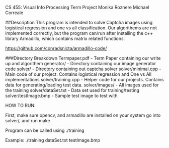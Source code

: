 CS 455: Visual Info Processing Term Project
Monika Roznere
Michael Correale

##Description
This program is intended to solve Captcha images using logistical regression and one vs all classification. Our algorithems are not implemented correctly, but the program can/run after installing the c++ library Armadillo, which contains matrix related functions.

https://github.com/conradsnicta/armadillo-code/

###Directory Breakdown
Termpaper.pdf - Term Paper containing our write up and algorithem
generator/ - Directory containing our image generator code
solver/ - Directory containing out captcha solver
solver/minimal.cpp - Main code of our project. Contains logistical regression and One vs All implementations
solver/training.cpp - Helper code for our projects. Contains data for generating/loading test data.
solver/images/ - All images used for the training
solver/dataSet.txt - Data set used for training/testing
solver/testImage.bmp - Sample test image to test with


HOW TO RUN:

First, make sure opencv, and armadillo are installed on your system
go into solver/, and run make

Program can be called using 
./training <datafile> <testing image>

Example:
./training dataSet.txt testImage.bmp


